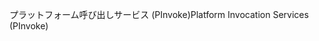<span data-ttu-id="1e6ad-101">プラットフォーム呼び出しサービス (PInvoke)</span><span class="sxs-lookup"><span data-stu-id="1e6ad-101">Platform Invocation Services (PInvoke)</span></span>